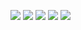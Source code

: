 ![](http://github-profile-summary-cards.vercel.app/api/cards/profile-details?username=ryokun666&theme=graywhite)
![](http://github-profile-summary-cards.vercel.app/api/cards/repos-per-language?username=ryokun666&theme=graywhite)
![](http://github-profile-summary-cards.vercel.app/api/cards/most-commit-language?username=ryokun666&theme=graywhite)
![](http://github-profile-summary-cards.vercel.app/api/cards/stats?username=ryokun666&theme=graywhite)
![](http://github-profile-summary-cards.vercel.app/api/cards/productive-time?username=ryokun666&theme=graywhite&utcOffset=8)
